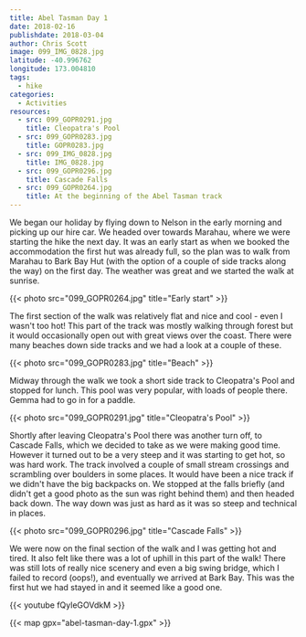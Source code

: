 ```yaml
---
title: Abel Tasman Day 1
date: 2018-02-16
publishdate: 2018-03-04
author: Chris Scott
image: 099_IMG_0828.jpg
latitude: -40.996762
longitude: 173.004810
tags:
  - hike
categories:
  - Activities
resources:
  - src: 099_GOPR0291.jpg
    title: Cleopatra's Pool
  - src: 099_GOPR0283.jpg
    title: GOPR0283.jpg
  - src: 099_IMG_0828.jpg
    title: IMG_0828.jpg
  - src: 099_GOPR0296.jpg
    title: Cascade Falls
  - src: 099_GOPR0264.jpg
    title: At the beginning of the Abel Tasman track
---
```


We began our holiday by flying down to Nelson in the early morning and picking up our hire car.
We headed over towards Marahau, where we were starting the hike the next day.
It was an early start as when we booked the accommodation the first hut was already full, so the plan was to walk from Marahau to Bark Bay Hut (with the option of a couple of side tracks along the way) on the first day.
The weather was great and we started the walk at sunrise.

{{< photo src="099_GOPR0264.jpg" title="Early start" >}}

The first section of the walk was relatively flat and nice and cool - even I wasn't too hot!
This part of the track was mostly walking through forest but it would occasionally open out with great views over the coast.
There were many beaches down side tracks and we had a look at a couple of these.

{{< photo src="099_GOPR0283.jpg" title="Beach" >}}

Midway through the walk we took a short side track to Cleopatra's Pool and stopped for lunch.
This pool was very popular, with loads of people there.
Gemma had to go in for a paddle.

{{< photo src="099_GOPR0291.jpg" title="Cleopatra's Pool" >}}

Shortly after leaving Cleopatra's Pool there was another turn off, to Cascade Falls, which we decided to take as we were making good time.
However it turned out to be a very steep and it was starting to get hot, so was hard work.
The track involved a couple of small stream crossings and scrambling over boulders in some places.
It would have been a nice track if we didn't have the big backpacks on.
We stopped at the falls briefly (and didn't get a good photo as the sun was right behind them) and then headed back down.
The way down was just as hard as it was so steep and technical in places.

{{< photo src="099_GOPR0296.jpg" title="Cascade Falls" >}}

We were now on the final section of the walk and I was getting hot and tired.
It also felt like there was a lot of uphill in this part of the walk!
There was still lots of really nice scenery and even a big swing bridge, which I failed to record (oops!), and eventually we arrived at Bark Bay.
This was the first hut we had stayed in and it seemed like a good one.

{{< youtube fQyleGOVdkM >}}

{{< map gpx="abel-tasman-day-1.gpx" >}}
